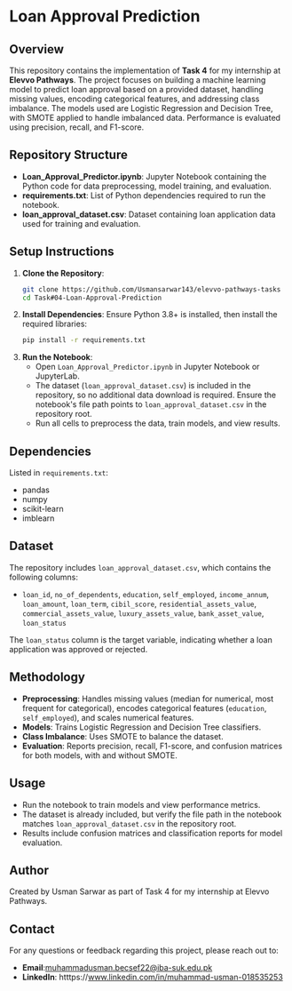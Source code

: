 # Loan Approval Prediction

## Overview
This repository contains the implementation of **Task 4** for my internship at **Elevvo Pathways**. The project focuses on building a machine learning model to predict loan approval based on a provided dataset, handling missing values, encoding categorical features, and addressing class imbalance. The models used are Logistic Regression and Decision Tree, with SMOTE applied to handle imbalanced data. Performance is evaluated using precision, recall, and F1-score.

## Repository Structure
- **Loan_Approval_Predictor.ipynb**: Jupyter Notebook containing the Python code for data preprocessing, model training, and evaluation.
- **requirements.txt**: List of Python dependencies required to run the notebook.
- **loan_approval_dataset.csv**: Dataset containing loan application data used for training and evaluation.

## Setup Instructions
1. **Clone the Repository**:
   ```bash
   git clone https://github.com/Usmansarwar143/elevvo-pathways-tasks
   cd Task#04-Loan-Approval-Prediction
   ```
2. **Install Dependencies**:
   Ensure Python 3.8+ is installed, then install the required libraries:
   ```bash
   pip install -r requirements.txt
   ```
3. **Run the Notebook**:
   - Open `Loan_Approval_Predictor.ipynb` in Jupyter Notebook or JupyterLab.
   - The dataset (`loan_approval_dataset.csv`) is included in the repository, so no additional data download is required. Ensure the notebook's file path points to `loan_approval_dataset.csv` in the repository root.
   - Run all cells to preprocess the data, train models, and view results.

## Dependencies
Listed in `requirements.txt`:
- pandas
- numpy
- scikit-learn
- imblearn

## Dataset
The repository includes `loan_approval_dataset.csv`, which contains the following columns:
- `loan_id`, `no_of_dependents`, `education`, `self_employed`, `income_annum`, `loan_amount`, `loan_term`, `cibil_score`, `residential_assets_value`, `commercial_assets_value`, `luxury_assets_value`, `bank_asset_value`, `loan_status`

The `loan_status` column is the target variable, indicating whether a loan application was approved or rejected.

## Methodology
- **Preprocessing**: Handles missing values (median for numerical, most frequent for categorical), encodes categorical features (`education`, `self_employed`), and scales numerical features.
- **Models**: Trains Logistic Regression and Decision Tree classifiers.
- **Class Imbalance**: Uses SMOTE to balance the dataset.
- **Evaluation**: Reports precision, recall, F1-score, and confusion matrices for both models, with and without SMOTE.

## Usage
- Run the notebook to train models and view performance metrics.
- The dataset is already included, but verify the file path in the notebook matches `loan_approval_dataset.csv` in the repository root.
- Results include confusion matrices and classification reports for model evaluation.

## Author
Created by Usman Sarwar as part of Task 4 for my internship at Elevvo Pathways.

## Contact
For any questions or feedback regarding this project, please reach out to:
- **Email**:muhammadusman.becsef22@iba-suk.edu.pk
- **LinkedIn**: htttps://www.linkedin.com/in/muhammad-usman-018535253
